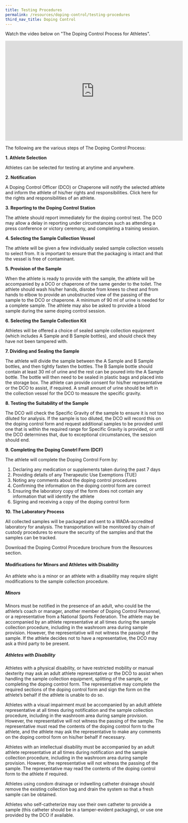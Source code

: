 ```yaml
---
title: Testing Procedures
permalink: /resources/doping-control/testing-procedures
third_nav_title: Doping Control
---
```

Watch the video below on "The Doping Control Process for Athletes".

<iframe width="560" height="315" src="https://www.youtube.com/embed/sWhudwnE3Fg" frameborder="0" allow="accelerometer; autoplay; encrypted-media; gyroscope; picture-in-picture" allowfullscreen></iframe>

The following are the various steps of The Doping Control Process:

**1. Athlete Selection**

Athletes can be selected for testing at anytime and anywhere.

**2. Notification**

A Doping Control Officer (DCO) or Chaperone will notify the selected athlete and inform the athlete of his/her rights and responsibilities. Click here for the rights and responsibilities of an athlete.

**3. Reporting to the Doping Control Station**

The athlete should report immediately for the doping control test. The DCO may allow a delay in reporting under circumstances such as attending a press conference or victory ceremony, and completing a training session.

**4. Selecting the Sample Collection Vessel** 

The athlete will be given a few individually sealed sample collection vessels to select from. It is important to ensure that the packaging is intact and that the vessel is free of contaminant.

**5. Provision of the Sample**

When the athlete is ready to provide with the sample, the athlete will be accompanied by a DCO or chaperone of the same gender to the toilet. The athlete should wash his/her hands, disrobe from knees to chest and from hands to elbow to provide an unobstructed view of the passing of the sample to the DCO or chaperone. A minimum of 90 ml of urine is needed for a complete sample. The athlete may also be asked to provide a blood sample during the same doping control session.

**6. Selecting the Sample Collection Kit**

Athletes will be offered a choice of sealed sample collection equipment (which includes A Sample and B Sample bottles), and should check they have not been tampered with.

**7. Dividing and Sealing the Sample** 

The athlete will divide the sample between the A Sample and B Sample bottles, and then tightly fasten the bottles. The B Sample bottle should contain at least 30 ml of urine and the rest can be poured into the A Sample bottle. The bottle will then need to be sealed in plastic bags and placed into the storage box. The athlete can provide consent for his/her representative or the DCO to assist, if required. A small amount of urine should be left in the collection vessel for the DCO to measure the specific gravity.

**8. Testing the Suitability of the Sample**

The DCO will check the Specific Gravity of the sample to ensure it is not too diluted for analysis. If the sample is too diluted, the DCO will record this on the doping control form and request additional samples to be provided until one that is within the required range for Specific Gravity is provided, or until the DCO determines that, due to exceptional circumstances, the session should end.

**9. Completing the Doping Conotrl Form (DCF)** 

The athlete will complete the Doping Control Form by:

1. Declaring any medication or supplements taken during the past 7 days
2. Providing details of any Therapeutic Use Exemptions (TUE)
3. Noting any comments about the doping control procedures
4. Confirming the information on the doping control form are correct
5. Ensuring the laboratory copy of the form does not contain any information that will identify the athlete
6. Signing and receiving a copy of the doping control form

**10. The Laboratory Process**

All collected samples will be packaged and sent to a WADA-accredited laboratory for analysis. The transportation will be monitored by chain of custody procedures to ensure the security of the samples and that the samples can be tracked.

Download the Doping Control Procedure brochure from the Resources section.

#### **Modifications for Minors and Athletes with Disability**
An athlete who is a minor or an athlete with a disability may require slight modifications to the sample collection procedure.

##### Minors
Minors must be notified in the presence of an adult, who could be the athlete’s coach or manager, another member of Doping Control Personnel, or a representative from a National Sports Federation. The athlete may be accompanied by an athlete representative at all times during the sample collection procedure, including in the washroom area during sample provision. However, the representative will not witness the passing of the sample. If the athlete decides not to have a representative, the DCO may ask a third party to be present.

##### Athletes with Disability
Athletes with a physical disability, or have restricted mobility or manual dexterity may ask an adult athlete representative or the DCO to assist when handling the sample collection equipment, splitting of the sample, or completing the doping control form. The representative may complete the required sections of the doping control form and sign the form on the athlete’s behalf if the athlete is unable to do so.

Athletes with a visual impairment must be accompanied by an adult athlete representative at all times during notification and the sample collection procedure, including in the washroom area during sample provision. However, the representative will not witness the passing of the sample. The representative must read the contents of the doping control form to the athlete, and the athlete may ask the representative to make any comments on the doping control form on his/her behalf if necessary.

Athletes with an intellectual disability must be accompanied by an adult athlete representative at all times during notification and the sample collection procedure, including in the washroom area during sample provision. However, the representative will not witness the passing of the sample. The representative may read the contents of the doping control form to the athlete if required.

Athletes using condom drainage or indwelling catheter drainage should remove the existing collection bag and drain the system so that a fresh sample can be obtained.

Athletes who self-catheterize may use their own catheter to provide a sample (this catheter should be in a tamper-evident packaging), or use one provided by the DCO if available.

